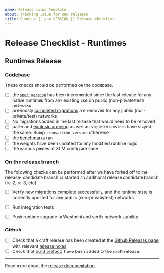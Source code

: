 ```yaml
---
name: Release issue template
about: Tracking issue for new releases
title: Cumulus {{ env.VERSION }} Release checklist
---
```


# Release Checklist - Runtimes

## Runtimes Release

### Codebase
These checks should be performed on the codebase.

- [ ] the [`spec_version`](../../docs/release.md#spec-version) has been incremented since the
    last release for any native runtimes from any existing use on public (non-private/test) networks
- [ ] previously [completed migrations](../../docs/release.md#old-migrations-removed) are
    removed for any public (non-private/test) networks
- [ ] No migrations added in the last release that would need to be removed
- [ ] pallet and [extrinsic ordering](../../docs/release.md#extrinsic-ordering) as well as `SignedExtension`s have stayed
    the same. Bump `transaction_version` otherwise
- [ ] the [benchmarks](../../docs/release.md#benchmarks) ran
- [ ] the weights have been updated for any modified runtime logic
- [ ] the various pieces of XCM config are sane

### On the release branch

The following checks can be performed after we have forked off to the release-
candidate branch or started an additional release candidate branch (rc-2, rc-3, etc)

- [ ] Verify [new migrations](../../docs/release.md#new-migrations) complete successfully, and the
    runtime state is correctly updated for any public (non-private/test)
    networks
- [ ] Run integration tests
- [ ] Push runtime upgrade to Westmint and verify network stability


### Github

- [ ] Check that a draft release has been created at the [Github Releases page](https://github.com/paritytech/cumulus/releases) with relevant [release
    notes](../../docs/release.md#release-notes)
- [ ] Check that [build artifacts](../../docs/release.md#build-artifacts) have been added to the
    draft-release.

---

Read more about the [release documentation](../../docs/release.md).

